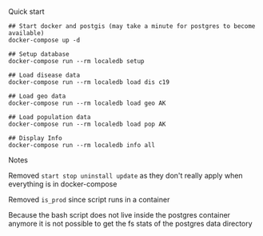 


Quick start

```
## Start docker and postgis (may take a minute for postgres to become available)
docker-compose up -d

## Setup database
docker-compose run --rm localedb setup

## Load disease data
docker-compose run --rm localedb load dis c19

## Load geo data
docker-compose run --rm localedb load geo AK

## Load population data
docker-compose run --rm localedb load pop AK

## Display Info
docker-compose run --rm localedb info all
```



Notes


Removed `start stop uninstall update` as they don't really apply when everything is in docker-compose

Removed `is_prod` since script runs in a container

Because the bash script does not live inside the postgres container anymore
it is not possible to get the fs stats of the postgres data directory



